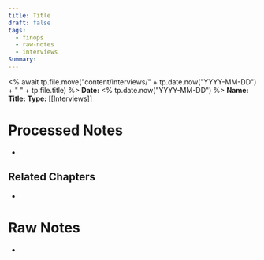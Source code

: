 ```yaml
---
title: Title
draft: false
tags:
  - finops
  - raw-notes
  - interviews
Summary:
---
```

<% await tp.file.move("content/Interviews/" + tp.date.now("YYYY-MM-DD") + " " + tp.file.title) %>
**Date:** <% tp.date.now("YYYY-MM-DD") %>
**Name:** 
**Title:** 
**Type:** [[Interviews]]

# Processed Notes
- 

## Related Chapters
- 

# Raw Notes
- 